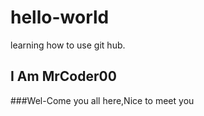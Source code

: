 # hello-world
learning how to use git hub. 
## I Am MrCoder00 
###Wel-Come you all here,Nice to meet you
